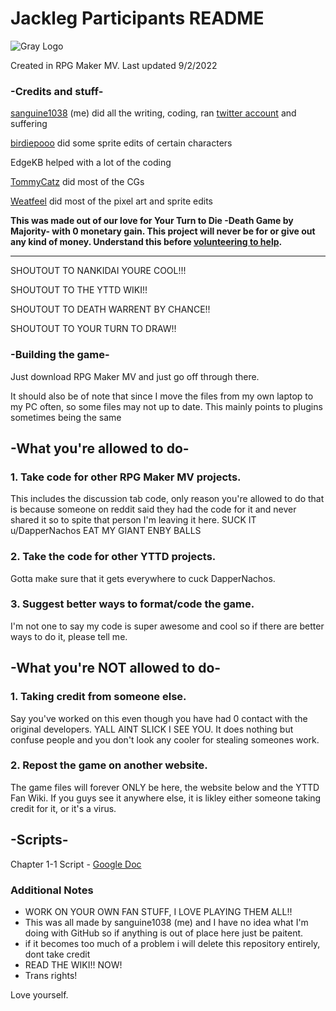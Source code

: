 # Jackleg Participants README
![Gray Logo](https://user-images.githubusercontent.com/74929190/188174222-d369c07c-9c2a-4ae9-9e03-bbbc48faa101.png)

Created in RPG Maker MV. Last updated 9/2/2022

### -Credits and stuff-
[sanguine1038](twitter.com/@sanguine1038) (me) did all the writing, coding, ran [twitter account](twitter.com/@YTTDJP) and suffering

[birdiepooo](twitter/@birdiepooo) did some sprite edits of certain characters

EdgeKB helped with a lot of the coding

[TommyCatz](twitter.com/@MaskedHajime) did most of the CGs

[Weatfeel](twitter/@weatfeels) did most of the pixel art and sprite edits

__This was made out of our love for Your Turn to Die -Death Game by Majority- with 0 monetary gain. This project will never be for or give out any kind of money. Understand this before [volunteering to help](https://docs.google.com/forms/d/e/1FAIpQLSeYrkpuh5HPcMlb4aNnOkcTbI4HrqyfxLbD-bSXGqM6aylzIA/viewform).__

-------------
SHOUTOUT TO NANKIDAI YOURE COOL!!!

SHOUTOUT TO THE YTTD WIKI!!

SHOUTOUT TO DEATH WARRENT BY CHANCE!!

SHOUTOUT TO YOUR TURN TO DRAW!!

### -Building the game-
Just download RPG Maker MV and just go off through there.

It should also be of note that since I move the files from my own laptop to my PC often, so some files may not up to date. This mainly points to plugins sometimes being the same 

## -What you're allowed to do-
###  1. Take code for other RPG Maker MV projects.
 This includes the discussion tab code, only reason you're allowed to do that is because someone on reddit said they had the code for it and never shared it so to spite that person I'm leaving it here. SUCK IT u/DapperNachos EAT MY GIANT ENBY BALLS

### 2. Take the code for other YTTD projects.
  Gotta make sure that it gets everywhere to cuck DapperNachos.
 
### 3. Suggest better ways to format/code the game.
  I'm not one to say my code is super awesome and cool so if there are better ways to do it, please tell me.

## -What you're NOT allowed to do-
### 1. Taking credit from someone else.
  Say you've worked on this even though you have had 0 contact with the original developers. YALL AINT SLICK I SEE YOU. It does nothing but confuse people and you don't look any cooler for stealing someones work.
 
### 2. Repost the game on another website.
  The game files will forever ONLY be here, the website below and the YTTD Fan Wiki. If you guys see it anywhere else, it is likley either someone taking credit for it, or it's a virus.
  
## -Scripts-
Chapter 1-1 Script - [Google Doc](https://docs.google.com/document/d/1GZr6EGSm8yFUxB7u6lelh73EPIXs-4oFWQczQXYC1Wg/edit?usp=sharing)

### Additional Notes
* WORK ON YOUR OWN FAN STUFF, I LOVE PLAYING THEM ALL!! 
* This was all made by sanguine1038 (me) and I have no idea what I'm doing with GitHub so
if anything is out of place here just be paitent.
* if it becomes too much of a problem i will delete this repository entirely, dont take credit
* READ THE WIKI!! NOW!
* Trans rights!

Love yourself.
